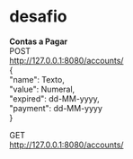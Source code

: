# desafio

<b>Contas a Pagar</b></br>
POST </br>
http://127.0.0.1:8080/accounts/</br>
{</br>
    "name": Texto,</br>
    "value": Numeral,</br>
    "expired": dd-MM-yyyy,</br>
    "payment": dd-MM-yyyy </br>
}

GET </br>
http://127.0.0.1:8080/accounts/</br>
